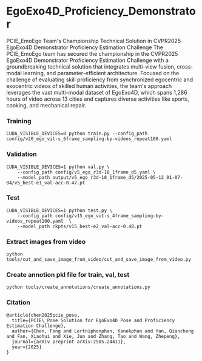 # EgoExo4D_Proficiency_Demonstrator

PCIE_EmoEgo Team's Championship Technical Solution in CVPR2025 EgoExo4D Demonstrator Proficiency Estimation Challenge​
The PCIE_EmoEgo team has secured the championship in the CVPR2025 EgoExo4D Demonstrator Proficiency Estimation Challenge with a groundbreaking technical solution that integrates multi-view fusion, cross-modal learning, and parameter-efficient architecture. Focused on the challenge of evaluating skill proficiency from synchronized egocentric and exocentric videos of skilled human activities, the team's approach leverages the vast multi-modal dataset of EgoExo4D, which spans 1,286 hours of video across 13 cities and captures diverse activities like sports, cooking, and mechanical repair.

### Training
```
CUDA_VISIBLE_DEVICES=0 python train.py --config_path config/v20_ego_vit-s_6frame_sampling-by-videos_repeat100.yaml
```

### Validation
```
CUDA_VISIBLE_DEVICES=1 python val.py \
    --config_path config/v5_ego_r3d-18_1frame_d5.yaml \
    --model_path output/v5_ego_r3d-18_1frame_d5/2025-05-12_01-07-04/v5_best-e1_val-acc-0.47.pt
```

### Test
```
CUDA_VISIBLE_DEVICES=1 python test.py \
    --config_path config/v15_ego_vit-s_4frame_sampling-by-videos_repeat100.yaml  \
    --model_path ckpts/v15_best-e2_val-acc-0.48.pt
```

### Extract images from video
```
python tools/cut_and_save_image_from_video/cut_and_save_image_from_video.py
```

### Create annotion pkl file for train, val, test
```
python tools/create_annotations/create_annotations.py
```

### Citation
```
@article{chen2025pcie_pose,
  title={PCIE\_Pose Solution for EgoExo4D Pose and Proficiency Estimation Challenge},
  author={Chen, Feng and Lertniphonphan, Kanokphan and Yan, Qiancheng and Fan, Xiaohui and Xie, Jun and Zhang, Tao and Wang, Zhepeng},
  journal={arXiv preprint arXiv:2505.24411},
  year={2025}
}
```
